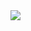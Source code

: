 <img src="https://capsule-render.vercel.app/api?type=transparent&color=#9999FF&height=300&section=header&text=Xoohyun%20render&fontSize=50" />
